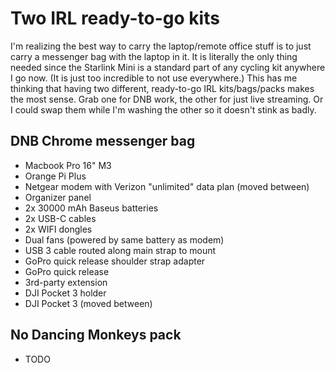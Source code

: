 # Two IRL ready-to-go kits

I'm realizing the best way to carry the laptop/remote office stuff is to just carry a messenger bag with the laptop in it. It is literally the only thing needed since the Starlink Mini is a standard part of any cycling kit anywhere I go now. (It is just too incredible to not use everywhere.) This has me thinking that having two different, ready-to-go IRL kits/bags/packs makes the most sense. Grab one for DNB work, the other for just live streaming. Or I could swap them while I'm washing the other so it doesn't stink as badly.

## DNB Chrome messenger bag

* Macbook Pro 16" M3
* Orange Pi Plus
* Netgear modem with Verizon "unlimited" data plan (moved between)
* Organizer panel
* 2x 30000 mAh Baseus batteries
* 2x USB-C cables
* 2x WIFI dongles
* Dual fans (powered by same battery as modem)
* USB 3 cable routed along main strap to mount
* GoPro quick release shoulder strap adapter
* GoPro quick release
* 3rd-party extension
* DJI Pocket 3 holder
* DJI Pocket 3 (moved between)

## No Dancing Monkeys pack

* TODO
